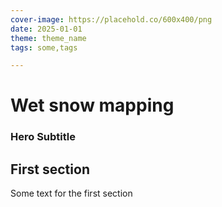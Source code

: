 ```yaml
---
cover-image: https://placehold.co/600x400/png
date: 2025-01-01
theme: theme_name
tags: some,tags

---
```


# Wet snow mapping <!--{ as="img" mode="hero" src="https://placehold.co/600x400/png" }-->
### Hero Subtitle <!--{ style="font-size:1.5rem;opacity:0.7;margin-top:1rem;" }-->

## First section

Some text for the first section
